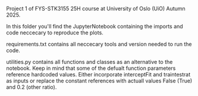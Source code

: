 Project 1 of FYS-STK3155 25H course at University of Oslo (UiO) Autumn 2025.

In this folder you'll find the JupyterNotebook containing the imports and code neccecary to reproduce the plots. 

requirements.txt contains all neccecary tools and version needed to run the code.

utilities.py contains all functions and classes as an alternative to the notebook. Keep in mind that some of the defualt function parameters reference hardcoded values. Either incorporate interceptFit and traintestrat as inputs or replace the constant references with actuall values False (True) and 0.2 (other ratio).
